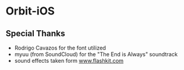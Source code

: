 # Orbit-iOS

## Special Thanks
* Rodrigo Cavazos for the font utilized
* myuu (from SoundCloud) for the "The End is Always" soundtrack
* sound effects taken form www.flashkit.com
